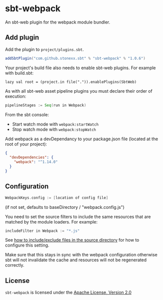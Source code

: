 # sbt-webpack
An sbt-web plugin for the webpack module bundler.

Add plugin
----------

Add the plugin to `project/plugins.sbt`.

```scala
addSbtPlugin("com.github.stonexx.sbt" % "sbt-webpack" % "1.0.6")
```

Your project's build file also needs to enable sbt-web plugins. For example with build.sbt:

    lazy val root = (project.in file(".")).enablePlugins(SbtWeb)

As with all sbt-web asset pipeline plugins you must declare their order of execution:

```scala
pipelineStages := Seq(run in Webpack)
```

From the sbt console:

* Start watch mode with `webpack:startWatch`
* Stop watch mode with `webpack:stopWatch`

Add webpack as a devDependancy to your package.json file (located at the root of your project):
```json
{
  "devDependencies": {
    "webpack": "^1.14.0"
  }
}
```

Configuration
-------------

```scala
WebpackKeys.config := [location of config file]
```
(if not set, defaults to baseDirectory / "webpack.config.js")

You need to set the source filters to include the same resources that are matched by the module loaders. For example:
```scala
includeFilter in Webpack := "*.js"
```
See [how to include/exclude files in the source directory](http://www.scala-sbt.org/1.0/docs/Howto-Customizing-Paths.html#Include%2Fexclude+files+in+the+source+directory) for how to configure this setting.

Make sure that this stays in sync with the webpack configuration otherwise sbt will not invalidate the cache and resources will not be regenerated correctly.

## License
`sbt-webpack` is licensed under the [Apache License, Version 2.0](https://github.com/stonexx/sbt-webpack/blob/master/LICENSE)
